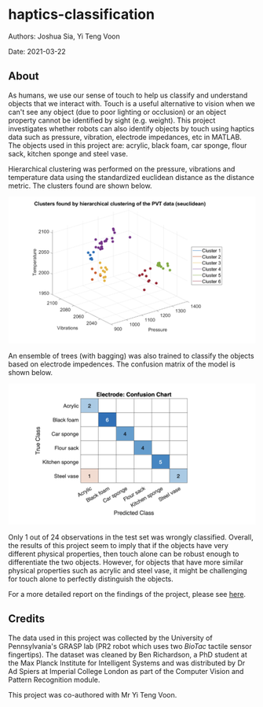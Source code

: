 # haptics-classification

Authors: Joshua Sia, Yi Teng Voon

Date: 2021-03-22

## About

As humans, we use our sense of touch to help us classify and understand objects that we interact with. Touch is a useful alternative to vision when we can't see any object (due to poor lighting or occlusion) or an object property cannot be identified by sight (e.g. weight). This project investigates whether robots can also identify objects by touch using haptics data such as pressure, vibration, electrode impedances, etc in MATLAB. The objects used in this project are: acrylic, black foam, car sponge, flour sack, kitchen sponge and steel vase.

Hierarchical clustering was performed on the pressure, vibrations and temperature data using the standardized euclidean distance as the distance metric. The clusters found are shown below.

![hier-clustering](https://github.com/joshsia/haptics-classification/blob/main/results/clustering/pvt_cluster_3dplot_seuclidean.png)

An ensemble of trees (with bagging) was also trained to classify the objects based on electrode impedences. The confusion matrix of the model is shown below.

![conf-matrix](https://github.com/joshsia/haptics-classification/blob/main/results/clustering/elec_confusion_chart.png)

Only 1 out of 24 observations in the test set was wrongly classified. Overall, the results of this project seem to imply that if the objects have very different physical properties, then touch alone can be robust enough to differentiate the two objects. However, for objects that have more similar physical properties such as acrylic and steel vase, it might be challenging for touch alone to perfectly distinguish the objects.

For a more detailed report on the findings of the project, please see [here](https://github.com/joshsia/haptics-classification/blob/main/report_haptics_classification.pdf).

## Credits
The data used in this project was collected by the University of Pennsylvania's GRASP lab (PR2 robot which uses two *BioTac* tactile sensor fingertips). The dataset was cleaned by Ben Richardson, a PhD student at the Max Planck Institute for Intelligent Systems and was distributed by Dr Ad Spiers at Imperial College London as part of the Computer Vision and Pattern Recognition module.

This project was co-authored with Mr Yi Teng Voon.
